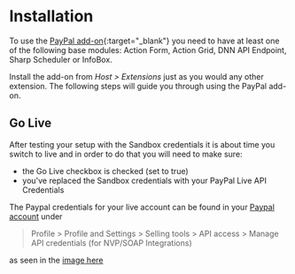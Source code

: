 # Installation

To use the [PayPal add-on](https://www.dnnsharp.com/dnn/integrations/paypal){:target="_blank"} you need to have at least one of the following base modules: Action Form, Action Grid, DNN API Endpoint, Sharp Scheduler or InfoBox.

Install the add-on from *Host > Extensions* just as you would any other extension. The following steps will guide you through using the PayPal add-on.

## Go Live

After testing your setup with the Sandbox credentials it is about time you switch to live and in order to do that you will need to make sure:
* the Go Live checkbox is checked (set to true)
* you've replaced the Sandbox credentials with your PayPal Live API Credentials

The Paypal credentials for your live account can be found in your [Paypal account](https://www.paypal.com/businessprofile/mytools/apiaccess/firstparty/signature) under
>Profile > Profile and Settings > Selling tools > API access > Manage API credentials (for NVP/SOAP Integrations)

as seen in the [image here](https://static.dnnsharp.com/documentation/paypal_live_credentials.png)

